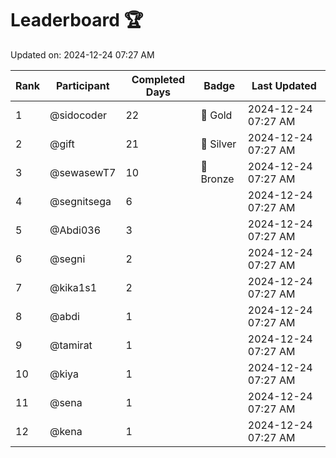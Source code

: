 # Leaderboard 🏆

Updated on: 2024-12-24 07:27 AM

| Rank | Participant       | Completed Days | Badge      | Last Updated         |
|------|-------------------|----------------|------------|----------------------|
| 1    | @sidocoder        | 22             | 🏅 Gold     | 2024-12-24 07:27 AM |
| 2    | @gift             | 21             | 🥈 Silver   | 2024-12-24 07:27 AM |
| 3    | @sewasewT7        | 10             | 🥉 Bronze   | 2024-12-24 07:27 AM |
| 4    | @segnitsega       | 6              |            | 2024-12-24 07:27 AM |
| 5    | @Abdi036          | 3              |            | 2024-12-24 07:27 AM |
| 6    | @segni            | 2              |            | 2024-12-24 07:27 AM |
| 7    | @kika1s1          | 2              |            | 2024-12-24 07:27 AM |
| 8    | @abdi             | 1              |            | 2024-12-24 07:27 AM |
| 9    | @tamirat          | 1              |            | 2024-12-24 07:27 AM |
| 10   | @kiya             | 1              |            | 2024-12-24 07:27 AM |
| 11   | @sena             | 1              |            | 2024-12-24 07:27 AM |
| 12   | @kena             | 1              |            | 2024-12-24 07:27 AM |
